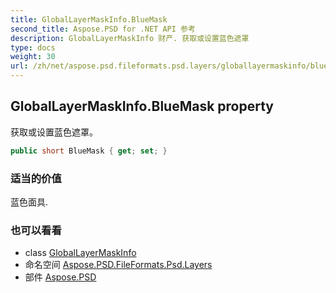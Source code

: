 ```yaml
---
title: GlobalLayerMaskInfo.BlueMask
second_title: Aspose.PSD for .NET API 参考
description: GlobalLayerMaskInfo 财产. 获取或设置蓝色遮罩
type: docs
weight: 30
url: /zh/net/aspose.psd.fileformats.psd.layers/globallayermaskinfo/bluemask/
---
```

## GlobalLayerMaskInfo.BlueMask property

获取或设置蓝色遮罩。

```csharp
public short BlueMask { get; set; }
```

### 适当的价值

蓝色面具.

### 也可以看看

* class [GlobalLayerMaskInfo](../)
* 命名空间 [Aspose.PSD.FileFormats.Psd.Layers](../../globallayermaskinfo/)
* 部件 [Aspose.PSD](../../../)


